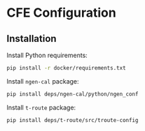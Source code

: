 # CFE Configuration


## Installation


Install Python requirements:
```bash
pip install -r docker/requirements.txt
```

Install `ngen-cal` package:
```bash
pip install deps/ngen-cal/python/ngen_conf
```

Install `t-route` package:
```bash
pip install deps/t-route/src/troute-config
```

